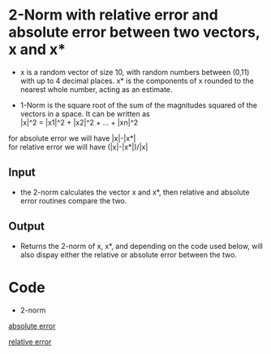 # 2-Norm with relative error and absolute error between two vectors, x and x*

* x is a random vector of size 10, with random numbers between (0,11) with up to 4 decimal places. x* is the components of x rounded to the
nearest whole number, acting as an estimate.

- 1-Norm is the  square root of the sum of the magnitudes squared of the vectors in a space. It can be written as  
|x|^2 = |x1|^2 + |x2|^2 + ... + |xn|^2

for absolute error we will have |x|-|x*|  
for relative error we will have (|x|-|x*|)/|x| 

## Input

- the 2-norm calculates the vector x and x*, then relative and absolute error routines compare the two.  


## Output

- Returns the 2-norm of x, x*, and depending on the code used below, will also dispay either the relative or absolute error between the two.

# Code

- 2-norm

[absolute error](https://github.com/adflanders/math4610/blob/master/src/src4/absnorm2.cpp)

[relative error](https://github.com/adflanders/math4610/blob/master/src/src4/relnorm2.cpp)
